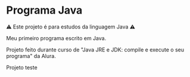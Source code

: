 # Programa Java

:warning: Este projeto é para estudos da linguagem Java :warning:

Meu primeiro programa escrito em Java.

Projeto feito durante curso de "Java JRE e JDK: compile e execute o seu programa" da Alura.

Projeto teste
